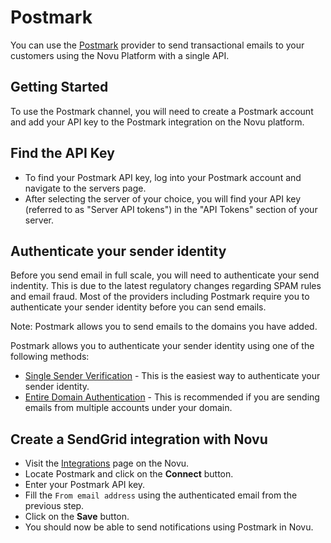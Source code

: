 # Postmark

You can use the [Postmark](https://postmarkapp.com/) provider to send transactional emails to your customers using the Novu Platform with a single API.

## Getting Started

To use the Postmark channel, you will need to create a Postmark account and add your API key to the Postmark integration on the Novu platform.

## Find the API Key

- To find your Postmark API key, log into your Postmark account and navigate to the servers page.
- After selecting the server of your choice, you will find your API key (referred to as "Server API tokens") in the "API Tokens" section of your server.

## Authenticate your sender identity

Before you send email in full scale, you will need to authenticate your send indentity. This is due to the latest regulatory changes regarding SPAM rules and email fraud. Most of the providers including Postmark require you to authenticate your sender identity before you can send emails.

Note: Postmark allows you to send emails to the domains you have added.

Postmark allows you to authenticate your sender identity using one of the following methods:

- [Single Sender Verification](https://account.postmarkapp.com/signatures/new) - This is the easiest way to authenticate your sender identity.
- [Entire Domain Authentication](https://postmarkapp.com/support/article/1046-how-do-i-verify-a-domain#:~:text=be%20verified%20automatically.-,Navigate%20to%20Sender%20Signatures.,to%20your%20DNS%2C%20choose%20Verify.) - This is recommended if you are sending emails from multiple accounts under your domain.

## Create a SendGrid integration with Novu

- Visit the [Integrations](https://web.novu.co/integrations) page on the Novu.
- Locate Postmark and click on the **Connect** button.
- Enter your Postmark API key.
- Fill the `From email address` using the authenticated email from the previous step.
- Click on the **Save** button.
- You should now be able to send notifications using Postmark in Novu.
